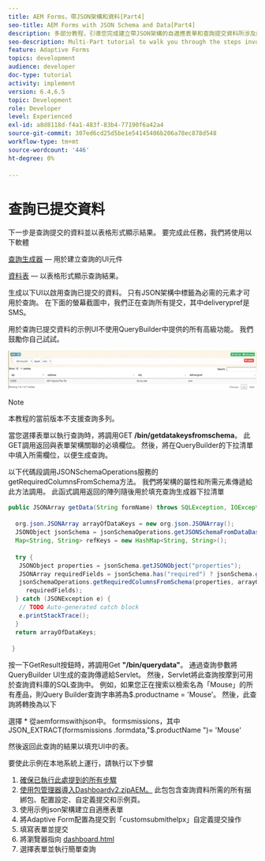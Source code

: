 ```yaml
---
title: AEM Forms，帶JSON架構和資料[Part4]
seo-title: AEM Forms with JSON Schema and Data[Part4]
description: 多部分教程，引導您完成建立帶JSON架構的自適應表單和查詢提交資料所涉及的步驟。
seo-description: Multi-Part tutorial to walk you through the steps involved in creating Adaptive Form with JSON schema and querying the submitted data.
feature: Adaptive Forms
topics: development
audience: developer
doc-type: tutorial
activity: implement
version: 6.4,6.5
topic: Development
role: Developer
level: Experienced
exl-id: a8d8118d-f4a1-483f-83b4-77190f6a42a4
source-git-commit: 307ed6cd25d5be1e54145406b206a78ec878d548
workflow-type: tm+mt
source-wordcount: '446'
ht-degree: 0%

---
```


# 查詢已提交資料


下一步是查詢提交的資料並以表格形式顯示結果。 要完成此任務，我們將使用以下軟體

[查詢生成器](https://querybuilder.js.org/)  — 用於建立查詢的UI元件

[資料表](https://datatables.net/) — 以表格形式顯示查詢結果。

生成以下UI以啟用查詢已提交的資料。 只有JSON架構中標籤為必需的元素才可用於查詢。 在下面的螢幕截圖中，我們正在查詢所有提交，其中deliverypref是SMS。

用於查詢已提交資料的示例UI不使用QueryBuilder中提供的所有高級功能。 我們鼓勵你自己試試。

![querybuilder](assets/querybuilderui.gif)

>[!NOTE]
>
>本教程的當前版本不支援查詢多列。

當您選擇表單以執行查詢時，將調用GET **/bin/getdatakeysfromschema**。 此GET調用返回與表單架構關聯的必填欄位。 然後，將在QueryBuilder的下拉清單中填入所需欄位，以便生成查詢。

以下代碼段調用JSONSchemaOperations服務的getRequiredColumnsFromSchema方法。 我們將架構的屬性和所需元素傳遞給此方法調用。 此函式調用返回的陣列隨後用於填充查詢生成器下拉清單

```java
public JSONArray getData(String formName) throws SQLException, IOException {

  org.json.JSONArray arrayOfDataKeys = new org.json.JSONArray();
  JSONObject jsonSchema = jsonSchemaOperations.getJSONSchemaFromDataBase(formName);
  Map<String, String> refKeys = new HashMap<String, String>();

  try {
   JSONObject properties = jsonSchema.getJSONObject("properties");
   JSONArray requiredFields = jsonSchema.has("required") ? jsonSchema.getJSONArray("required") : null;
   jsonSchemaOperations.getRequiredColumnsFromSchema(properties, arrayOfDataKeys, "", jsonSchema, refKeys,
     requiredFields);
  } catch (JSONException e) {
   // TODO Auto-generated catch block
   e.printStackTrace();
  }
  return arrayOfDataKeys;

 }
```

按一下GetResult按鈕時，將調用Get **&quot;/bin/querydata&quot;**。 通過查詢參數將QueryBuilder UI生成的查詢傳遞給Servlet。 然後，Servlet將此查詢按摩到可用於查詢資料庫的SQL查詢中。 例如，如果您正在搜索以檢索名為「Mouse」的所有產品，則Query Builder查詢字串將為$.productname = &#39;Mouse&#39;。 然後，此查詢將轉換為以下

選擇 &#42; 從aemformswithjson中。  formsmissions，其中JSON_EXTRACT(formsmissions .formdata,&quot;$.productName &quot;)= &#39;Mouse&#39;

然後返回此查詢的結果以填充UI中的表。

要使此示例在本地系統上運行，請執行以下步驟

1. [確保已執行此處提到的所有步驟](part2.md)
1. [使用包管理器導入Dashboardv2.zipAEM。](assets/dashboardv2.zip) 此包包含查詢資料所需的所有捆綁包、配置設定、自定義提交和示例頁。
1. 使用示例json架構建立自適應表單
1. 將Adaptive Form配置為提交到「customsubmithelpx」自定義提交操作
1. 填寫表單並提交
1. 將瀏覽器指向 [dashboard.html](http://localhost:4502/content/AemForms/dashboard.html)
1. 選擇表單並執行簡單查詢

